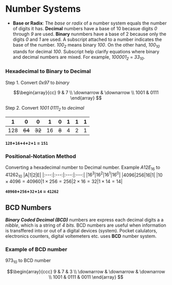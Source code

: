# Number Systems
- **Base or Radix**: The *base* or *radix* of a number system equals the number of digits it has. **Decimal** numbers have a base of 10 becasue digits *0* through *9* are used. **Binary** nunmbers have a base of 2 because only the digits *0* and *1* are used. A subscript attached to a number indicates the base of the number. *100<sub>2<sub>* means binary *100*. On the other hand, *100<sub>10</sub>* stands for decimal *100*. Subscript help clarify equations where binary and decimal numbers are mixed. For example, *100001<sub>2</sub>* = *33<sub>10</sub>*.

### Hexadecimal to Binary to Decimal
Step 1. Convert *0x97* to *binary*

$$\begin{array}{cc}
9 & 7 \\
\downarrow & \downarrow \\
1001 & 0111
\end{array}
$$

Step 2. Convert *1001 0111<sub>2<sub>* to *decimal*
 
|1|0|0|1|0|1|1|1|
|:---:|:---:|:---:|:---:|:---:|:---:|:---:|:---:|
|128|~~64~~|~~32~~|16|~~8~~|4|2|1|

**`128`+`16`+`4`+`2`+`1` = `151`**

### Positional-Notation Method
Converting a hexadecimal number to Decimal number. Example $A12E_{16}$ to $41262_{10}$
|A|1|2|E|
|:---:|:---:|:---:|:---:|
|$16^3$|$16^2$|$16^1$|$16^0$|
|4096|256|16|1|
|$10\times4096 = 40960$|$1\times256 = 256$|$2 \times 16 = 32$|$1 \times 14 = 14$|

**`40960`+`256`+`32`+`14` = `41262`**


## BCD Numbers
***Binary Coded Decimal (BCD)*** numbers are express each decimal digits a a *nibble*, which is a string of *4 bits*. BCD numbers are useful when information is transffered into or out of a digital devices (system). Pocket calulators, electronics counters, digital voltemeters etc. uses **BCD** number system.

### Example of BCD number
$973_{10}$ to BCD number

$$\begin{array}{ccc}
9 & 7 & 3 \\
\downarrow & \downarrow & \downarrow \\
1001 & 0111 & 0011
\end{array}
$$

